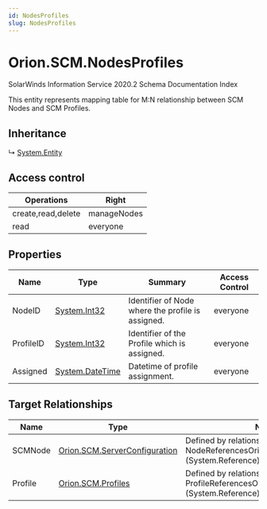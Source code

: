 ```yaml
---
id: NodesProfiles
slug: NodesProfiles
---
```


# Orion.SCM.NodesProfiles

SolarWinds Information Service 2020.2 Schema Documentation Index

This entity represents mapping table for M:N relationship between SCM Nodes and SCM Profiles.

## Inheritance

↳ [System.Entity](./../System/Entity)

## Access control

| Operations | Right |
| ------ | ------ |
| create,read,delete | manageNodes |
| read | everyone |

## Properties

| Name | Type | Summary | Access Control |
| ------ | ------ | ------ | ------ |
| NodeID | [System.Int32](https://docs.microsoft.com/en-us/dotnet/api/system.int32) | Identifier of Node where the profile is assigned. | everyone |
| ProfileID | [System.Int32](https://docs.microsoft.com/en-us/dotnet/api/system.int32) | Identifier of the Profile which is assigned. | everyone |
| Assigned | [System.DateTime](https://docs.microsoft.com/en-us/dotnet/api/system.datetime) | Datetime of profile assignment. | everyone |

## Target Relationships

| Name | Type | Notes |
| ------ | ------ | ------ |
| SCMNode | [Orion.SCM.ServerConfiguration](./../Orion.SCM/ServerConfiguration) | Defined by relationship NodeReferencesOrion.SCM.NodesProfiles (System.Reference) |
| Profile | [Orion.SCM.Profiles](./../Orion.SCM/Profiles) | Defined by relationship ProfileReferencesOrion.SCM.NodesProfiles (System.Reference) |

